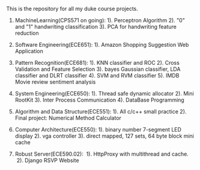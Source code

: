 This is the repository for all my duke course projects.

1. MachineLearning(CPS571 on going): 
  1). Perceptron Algorithm
  2). "0" and "1" handwriting classification
  3). PCA for handwriting feature reduction

2. Software Engineering(ECE651):
  1). Amazon Shopping Suggestion Web Application

3. Pattern Recognition(ECE681):
  1). KNN classifier and ROC
  2). Cross Validation and Feature Selection
  3). bayes Gaussian classifier, LDA classifier and DLRT classifier
  4). SVM and RVM classifier
  5). IMDB Movie review sentiment analysis

4. System Engineering(ECE650):
  1). Thread safe dynamic allocator
  2). Mini RootKit
  3). Inter Process Communication
  4). DataBase Programming

5. Algorithm and Data Structure(ECE551):
  1). All c/c++ small practice
  2). Final project: Numerical Method Calculator

6. Computer Architecture(ECE550):
  1). binary number 7-segment LED display
  2). vga controller
  3). direct mapped, 127 sets, 64 byte block mini cache
  
7. Robust Server(ECE590.02):
  1). HttpProxy with multithread and cache.
  2). Django RSVP Website
